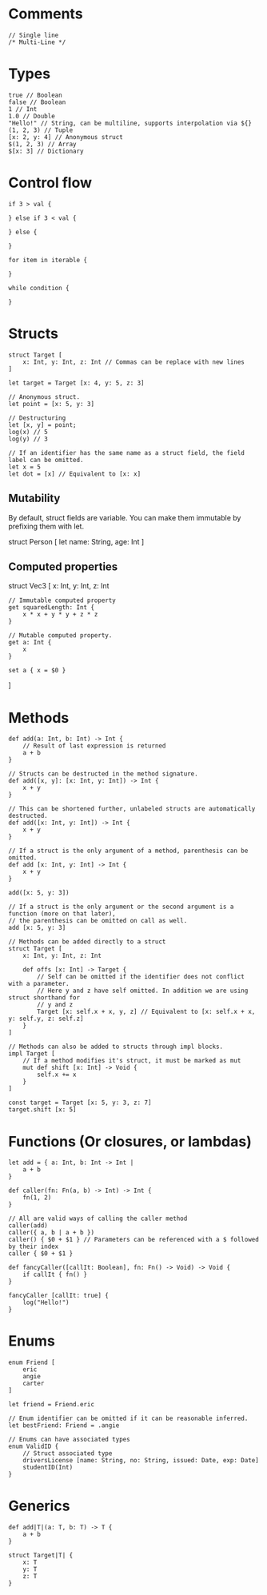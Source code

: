 
# Comments

```
// Single line
/* Multi-Line */
```

# Types
```
true // Boolean
false // Boolean
1 // Int
1.0 // Double
"Hello!" // String, can be multiline, supports interpolation via ${}
(1, 2, 3) // Tuple
[x: 2, y: 4] // Anonymous struct
$(1, 2, 3) // Array
$[x: 3] // Dictionary
```

# Control flow
```
if 3 > val {

} else if 3 < val {

} else {

}

for item in iterable {

}

while condition {

}
```

# Structs

```
struct Target [
    x: Int, y: Int, z: Int // Commas can be replace with new lines
]

let target = Target [x: 4, y: 5, z: 3]

// Anonymous struct.
let point = [x: 5, y: 3]

// Destructuring
let [x, y] = point;
log(x) // 5
log(y) // 3

// If an identifier has the same name as a struct field, the field label can be omitted.
let x = 5
let dot = [x] // Equivalent to [x: x]
```

## Mutability

By default, struct fields are variable. You can make them immutable by prefixing them with let.

struct Person [
    let name: String,
    age: Int
]

## Computed properties

struct Vec3 [
    x: Int, y: Int, z: Int

    // Immutable computed property
    get squaredLength: Int {
        x * x + y * y + z * z
    }

    // Mutable computed property.
    get a: Int {
        x
    }

    set a { x = $0 }
]


# Methods

```
def add(a: Int, b: Int) -> Int {
    // Result of last expression is returned
    a + b
}

// Structs can be destructed in the method signature.
def add([x, y]: [x: Int, y: Int]) -> Int {
    x + y
}

// This can be shortened further, unlabeled structs are automatically destructed.
def add([x: Int, y: Int]) -> Int {
    x + y
}

// If a struct is the only argument of a method, parenthesis can be omitted.
def add [x: Int, y: Int] -> Int {
    x + y
}

add([x: 5, y: 3])

// If a struct is the only argument or the second argument is a function (more on that later),
// the parenthesis can be omitted on call as well.
add [x: 5, y: 3]

// Methods can be added directly to a struct
struct Target [
    x: Int, y: Int, z: Int

    def offs [x: Int] -> Target {
        // Self can be omitted if the identifier does not conflict with a parameter.
        // Here y and z have self omitted. In addition we are using struct shorthand for
        // y and z
        Target [x: self.x + x, y, z] // Equivalent to [x: self.x + x, y: self.y, z: self.z]
    }
]

// Methods can also be added to structs through impl blocks.
impl Target [
    // If a method modifies it's struct, it must be marked as mut
    mut def shift [x: Int] -> Void {
        self.x += x
    }
]

const target = Target [x: 5, y: 3, z: 7]
target.shift [x: 5]
```

# Functions (Or closures, or lambdas)

```
let add = { a: Int, b: Int -> Int |
    a + b
}

def caller(fn: Fn(a, b) -> Int) -> Int {
    fn(1, 2)
}

// All are valid ways of calling the caller method
caller(add)
caller({ a, b | a + b })
caller() { $0 + $1 } // Parameters can be referenced with a $ followed by their index
caller { $0 + $1 }

def fancyCaller([callIt: Boolean], fn: Fn() -> Void) -> Void {
    if callIt { fn() }
}

fancyCaller [callIt: true] {
    log("Hello!")
}
```

# Enums

```
enum Friend [
    eric
    angie
    carter
]

let friend = Friend.eric

// Enum identifier can be omitted if it can be reasonable inferred.
let bestFriend: Friend = .angie

// Enums can have associated types
enum ValidID {
    // Struct associated type
    driversLicense [name: String, no: String, issued: Date, exp: Date]
    studentID(Int)
}
```

# Generics

```
def add|T|(a: T, b: T) -> T {
    a + b
}

struct Target|T| {
    x: T
    y: T
    z: T
}
```
